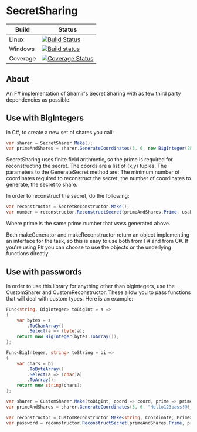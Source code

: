 # SecretSharing

| Build | Status |
| --- | --- |
| Linux | [![Build Status](https://travis-ci.org/JackMatusiewicz/SecretSharing.svg?branch=master)](https://travis-ci.org/JackMatusiewicz/SecretSharing) |
| Windows | [![Build status](https://ci.appveyor.com/api/projects/status/uow4jkvbkm9s6rk3?svg=true)](https://ci.appveyor.com/project/JackMatusiewicz/SecretSharing) |
| Coverage | [![Coverage Status](https://coveralls.io/repos/github/JackMatusiewicz/SecretSharing/badge.svg?branch=master)](https://coveralls.io/github/JackMatusiewicz/SecretSharing?branch=master) |

About
-----
An F# implementation of Shamir's Secret Sharing with as few third party dependencies as possible.

Use with BigIntegers
-----

In C#, to create a new set of shares you call:
```csharp
var sharer = SecretSharer.Make();
var primeAndShares = sharer.GenerateCoordinates(3, 6, new BigInteger(2858295));
```

SecretSharing uses finite field arithmetic, so the prime is required for reconstructing the secret. The coords are a list of (x,y) tuples. The parameters to the GenerateSecret method are: The minimum number of coordinates required to reconstruct the secret, the number of coordinates to generate, the secret to share.

In order to reconstruct the secret, do the following:
```csharp
var reconstructor = SecretReconstructor.Make();
var number = reconstructor.ReconstructSecret(primeAndShares.Prime, usableShares);
```
Where prime is the same prime number that wass generated above.

Both makeGenerator and makeReconstructor return an object implementing an interface for the task, so this is easy to use both from F# and from C#. If you're using F# you can choose to use the objects or the underlying functions directly.

Use with passwords
-----

In order to use this library for anything other than bigIntegers, use the CustomSharer and CustomReconstructor. These allow you to pass
functions that will deal with custom types. Here is an example:

```csharp
Func<string, BigInteger> toBigInt = s =>
{
    var bytes = s
        .ToCharArray()
        .Select(a => (byte)a);
    return new BigInteger(bytes.ToArray());
};

Func<BigInteger, string> toString = bi =>
{
    var chars = bi
        .ToByteArray()
        .Select(a => (char)a)
        .ToArray();
    return new string(chars);
};

var sharer = CustomSharer.Make(toBigInt, coord => coord, prime => prime);
var primeAndShares = sharer.GenerateCoordinates(3, 6, "Hello123pass!@!_:");

var reconstructor = CustomReconstructor.Make<string, Coordinate, Prime>(toString, coord => coord, prime => prime);
var password = reconstructor.ReconstructSecret(primeAndShares.Prime, primeAndShares.Shares);
```
